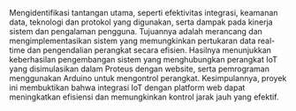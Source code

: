 Mengidentifikasi tantangan utama, seperti efektivitas integrasi, keamanan data, teknologi dan protokol yang digunakan, serta dampak pada kinerja sistem dan pengalaman pengguna. Tujuannya adalah merancang dan mengimplementasikan sistem yang memungkinkan pertukaran data real-time dan pengendalian perangkat secara efisien. Hasilnya menunjukkan keberhasilan pengembangan sistem yang menghubungkan perangkat IoT yang disimulasikan dalam Proteus dengan website, serta pemrograman menggunakan Arduino untuk mengontrol perangkat. Kesimpulannya, proyek ini membuktikan bahwa integrasi IoT dengan platform web dapat meningkatkan efisiensi dan memungkinkan kontrol jarak jauh yang efektif.
